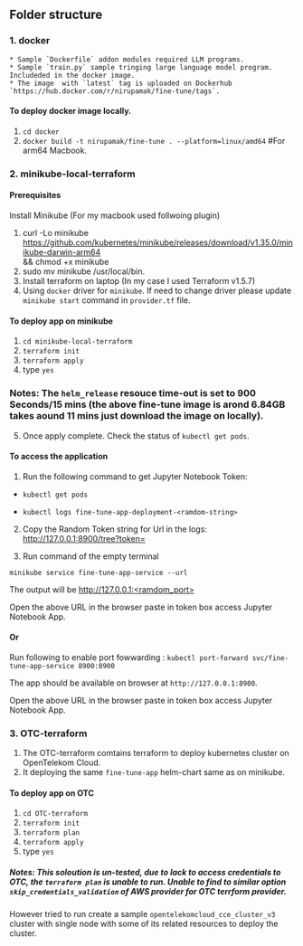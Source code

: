 ## Folder structure

### 1. docker
    * Sample `Dockerfile` addon modules required LLM programs. 
    * Sample `train.py` sample tringing large language model program. Includeded in the docker image. 
    * The image  with `latest` tag is uploaded on Dockerhub `https://hub.docker.com/r/nirupamak/fine-tune/tags`.

#### To deploy docker image locally.
1. `cd docker`  
2. `docker build -t nirupamak/fine-tune . --platform=linux/amd64` #For arm64 Macbook.

### 2. minikube-local-terraform
#### Prerequisites
Install Minikube (For my macbook used follwoing plugin)
1. curl -Lo minikube https://github.com/kubernetes/minikube/releases/download/v1.35.0/minikube-darwin-arm64 \
   && chmod +x minikube
2. sudo mv minikube /usr/local/bin. 
3. Install terraform on laptop (In my case I used Terraform v1.5.7)
4. Using `docker` driver for `minikube`. If need to change driver please update `minikube start` command in `provider.tf` file.

#### To deploy app on minikube
1. `cd minikube-local-terraform`  
2. `terraform init`
3. `terraform apply`
4. type `yes`

### Notes: The `helm_release` resouce time-out is set to 900 Seconds/15 mins (the above fine-tune image is arond 6.84GB takes aound 11 mins just download the image on locally).

5. Once apply complete. Check the status of `kubectl get pods`.
 
#### To access the application

1. Run the following command to get Jupyter Notebook Token:

 * `kubectl get pods`

 * `kubectl logs fine-tune-app-deployment-<ramdom-string>`

2. Copy the Random Token string for Url in the logs:
http://127.0.0.1:8900/tree?token=<ramdom-token-string>
 
3. Run command of the empty terminal

`minikube service fine-tune-app-service --url`

The output will be http://127.0.0.1:<ramdom_port>

Open the above URL in the browser paste <ramdom-token-string> in token box access Jupyter Notebook App.

#### Or 

Run following to enable port fowwarding :
`kubectl port-forward svc/fine-tune-app-service 8900:8900`

The app should be available on browser at `http://127.0.0.1:8900`.

Open the above URL in the browser paste <ramdom-token-string> in token box access Jupyter Notebook App.

### 3. OTC-terraform

1. The OTC-terraform comtains terraform to deploy kubernetes cluster on OpenTelekom Cloud. 
2. It deploying the same `fine-tune-app` helm-chart same as on minikube. 

#### To deploy app on OTC
1. `cd OTC-terraform`  
2. `terraform init`
3. `terraform plan`
4. `terraform apply`
5. type `yes`

##### Notes: This soloution is un-tested, due to lack to access credentials to OTC, the `terraform plan` is unable to run. Unable to find to similar option `skip_credentials_validation` of AWS provider for OTC terrform provider. 

However tried to run create a sample `opentelekomcloud_cce_cluster_v3` cluster with single node with some of its related resources to deploy the cluster.